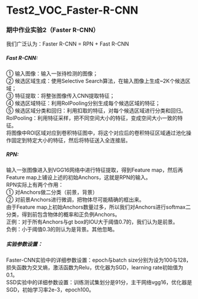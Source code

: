 # Test2_VOC_Faster-R-CNN
### 期中作业实验2（Faster R-CNN）
我们广泛认为：Faster R-CNN = RPN + Fast R-CNN  
##### Fast R-CNN:  
① 输入图像：输入一张待检测的图像；  
② 候选区域生成：使用Selective Search算法，在输入图像上生成~2K个候选区域；  
③ 特征提取：将整张图像传入CNN提取特征；  
④ 候选区域特征：利用RoIPooling分别生成每个候选区域的特征；  
⑤ 候选区域分类和回归：利用扣取的特征，对每个候选区域进行分类和回归。  
RoIPooling：利用特征采样，把不同空间大小的特征，变成空间大小一致的特征。  
将图像中ROI区域对应到卷积特征图中，将这个对应后的卷积特征区域通过池化操作固定到特定大小的特征，然后将特征送入全连接层。  
##### RPN:  
输入一张图像进入到VGG16网络中进行特征提取，得到Feature map，然后再Feature map上铺设上述的初始Anchors，这就是RPN的输入。  
RPN实际上有两个作用：  
①	对Anchors做二分类（前景，背景）  
②	对前景Anchors进行微调，把物体尽可能精确的框出来。  
由于Feature map上初始Anchors数量过多，所以我们对Anchors进行softmax二分类，得到前包含物体的概率和正负例Anchors。  
正例：对于所有Anchors与gt box的IOU大于阈值0.7的，我们认为是前景。  
负例：小于阈值0.3的则认为是背景。其他忽略。  
##### 实验参数设置：  
Faster-CNN实验中的详细参数设置：epoch与batch size分别为设为100与128，损失函数为交叉熵，激活函数为Relu，优化器为SGD，learning rate初始值为0.1。  
SSD实验中的详细参数设置：训练测试集划分是91分，主干网络vgg16，优化器是SGD，初始学习率2e-3，epoch100。


